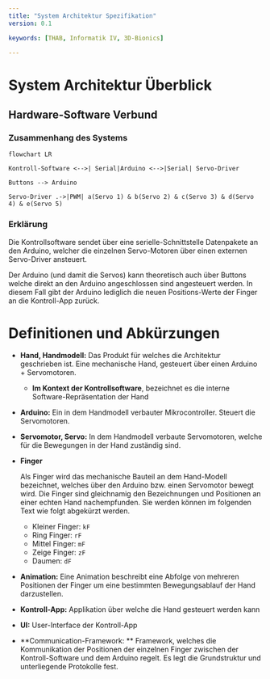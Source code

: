 ```yaml
---
title: "System Architektur Spezifikation"
version: 0.1

keywords: [THAB, Informatik IV, 3D-Bionics]

---
```


# System Architektur Überblick

## Hardware-Software Verbund

### Zusammenhang des Systems

```mermaid
flowchart LR

Kontroll-Software <-->| Serial|Arduino <-->|Serial| Servo-Driver

Buttons --> Arduino

Servo-Driver .->|PWM| a(Servo 1) & b(Servo 2) & c(Servo 3) & d(Servo 4) & e(Servo 5)
```

### Erklärung

Die Kontrollsoftware sendet über eine serielle-Schnittstelle Datenpakete an den Arduino, welcher die einzelnen Servo-Motoren über einen externen Servo-Driver ansteuert. 

Der Arduino (und damit die Servos) kann theoretisch auch über Buttons welche direkt an den Arduino angeschlossen sind angesteuert werden. In diesem Fall gibt der Arduino lediglich die neuen Positions-Werte der Finger an die Kontroll-App zurück.



# Definitionen und Abkürzungen

- **Hand, Handmodell:** Das Produkt für welches die Architektur geschrieben ist. Eine mechanische Hand, gesteuert über einen Arduino + Servomotoren.
  - **Im Kontext der Kontrollsoftware**, bezeichnet es die interne Software-Repräsentation der Hand
- **Arduino:** Ein in dem Handmodell verbauter Mikrocontroller. Steuert die Servomotoren.
- **Servomotor, Servo:** In dem Handmodell verbaute Servomotoren, welche für die Bewegungen in der Hand zuständig sind.

- **Finger**

  Als Finger wird das mechanische Bauteil an dem Hand-Modell bezeichnet, welches über den Arduino bzw. einen Servomotor bewegt wird. Die Finger sind gleichnamig den Bezeichnungen und Positionen an einer echten Hand nachempfunden. Sie werden können im folgenden Text wie folgt abgekürzt werden.

  - Kleiner Finger: `kF`
  - Ring Finger: `rF`
  - Mittel Finger: `mF`
  - Zeige Finger: `zF`
  - Daumen: `dF`

- **Animation:** Eine Animation beschreibt eine Abfolge von mehreren Positionen der Finger um eine bestimmten Bewegungsablauf der Hand darzustellen.

- **Kontroll-App:** Applikation über welche die Hand gesteuert werden kann

- **UI:** User-Interface der Kontroll-App

- **Communication-Framework: ** Framework, welches die Kommunikation der Positionen der einzelnen Finger zwischen der Kontroll-Software und dem Arduino regelt. Es legt die Grundstruktur und unterliegende Protokolle fest.

